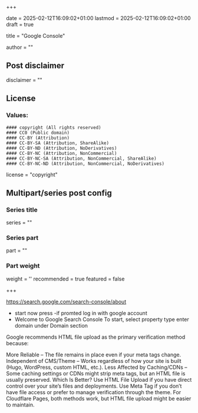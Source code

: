 +++

date = 2025-02-12T16:09:02+01:00
lastmod = 2025-02-12T16:09:02+01:00
draft = true

title = "Google Console"

author = ""
## Post disclaimer
disclaimer = ""

## License
  ### Values: 
    #### copyright (All rights reserved) 
    #### CC0 (Public domain)
    #### CC-BY (Attribution)
    #### CC-BY-SA (Attribution, ShareAlike)
    #### CC-BY-ND (Attribution, NoDerivatives)
    #### CC-BY-NC (Attribution, NonCommercial)
    #### CC-BY-NC-SA (Attribution, NonCommercial, ShareAlike)
    #### CC-BY-NC-ND (Attribution, NonCommercial, NoDerivatives)
license = "copyright" 
## Multipart/series post config
  ### Series title
  series = ""
  ### Series part
  part = ""
  ### Part weight
  weight = ''
  recommended = true
  featured = false
  
+++

https://search.google.com/search-console/about
- start now press
-if promted log in with google account
- Welcome to Google Search Console
To start, select property type
enter domain under Domain section

Google recommends HTML file upload as the primary verification method because:

More Reliable – The file remains in place even if your meta tags change.
Independent of CMS/Theme – Works regardless of how your site is built (Hugo, WordPress, custom HTML, etc.).
Less Affected by Caching/CDNs – Some caching settings or CDNs might strip meta tags, but an HTML file is usually preserved.
Which Is Better?
Use HTML File Upload if you have direct control over your site’s files and deployments.
Use Meta Tag if you don’t have file access or prefer to manage verification through the theme.
For Cloudflare Pages, both methods work, but HTML file upload might be easier to maintain.